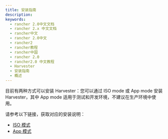 ```yaml
---
title: 安装指南
description:
keywords:
  - rancher 2.0中文文档
  - rancher 2.x 中文文档
  - rancher中文
  - rancher 2.0中文
  - rancher2
  - rancher教程
  - rancher中国
  - rancher 2.0
  - rancher2.0 中文教程
  - Harvester
  - 安装指南
  - 概述
---
```


目前有两种方式可以安装 Harvester：您可以通过 ISO mode 或 App mode 安装 Harvester，其中 App mode 适用于测试和开发环境，不建议在生产环境中使用。

请参考以下链接，获取对应的安装说明：

- [ISO 模式](/docs/harverster/installation/iso-mode/_index)
- [App 模式](/docs/harverster/installation/app-mode/_index)

